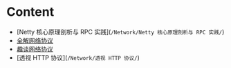 # Content

- [Netty 核心原理剖析与 RPC 实践](`/Network/Netty 核心原理剖析与 RPC 实践/`)
- [全解网络协议](`/Network/全解网络协议/`)
- [趣谈网络协议](`/Network/趣谈网络协议/`)
- [透视 HTTP 协议](`/Network/透视 HTTP 协议/`)
